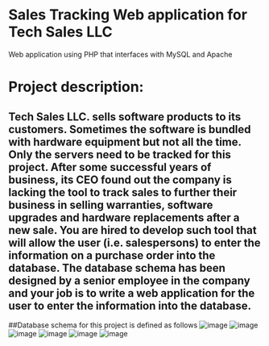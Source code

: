 # Sales Tracking Web application for Tech Sales LLC
Web application using PHP that interfaces with MySQL and Apache

# Project description:
## Tech Sales LLC. sells software products to its customers. Sometimes the software is bundled with hardware equipment but not all the time. Only the servers need to be tracked for this project. After some successful years of business, its CEO found out the company is lacking the tool to track sales to further their business in selling warranties, software upgrades and hardware replacements after a new sale. You are hired to develop such tool that will allow the user (i.e. salespersons) to enter the information on a purchase order into the database. The database schema has been designed by a senior employee in the company and your job is to write a web application for the user to enter the information into the database. 

##Database schema for this project is defined as follows
![image](https://user-images.githubusercontent.com/57778547/132414144-5e09ff22-a533-489e-bfb1-05951c6a5076.png)
![image](https://user-images.githubusercontent.com/57778547/132414196-11345cf3-a52d-491a-bb5d-61564dc86096.png)
![image](https://user-images.githubusercontent.com/57778547/132414218-0ab4926a-5214-4d6e-8eb4-0c88a9d0979d.png)
![image](https://user-images.githubusercontent.com/57778547/132414299-1005eb10-dab1-4852-9c4a-d813239689cf.png)
![image](https://user-images.githubusercontent.com/57778547/132414324-7031906e-f9b8-498d-8317-067bf3717438.png)
![image](https://user-images.githubusercontent.com/57778547/132414383-837395c0-41fb-49b4-816e-3db51602355e.png)



